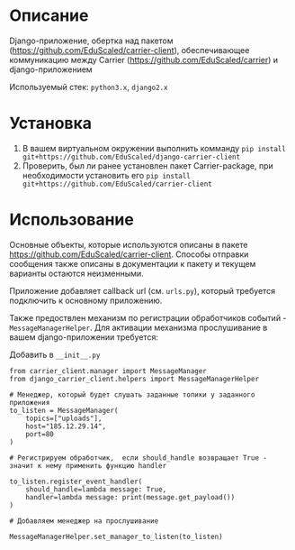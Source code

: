 
# Описание

Django-приложение, обертка над пакетом (https://github.com/EduScaled/carrier-client), обеспечивающее коммуникацию между Carrier (https://github.com/EduScaled/carrier) и django-приложением

Используемый стек: ```python3.x```, ```django2.x```

# Установка

1. В вашем виртуальном окружении выполнить комманду ```pip install git+https://github.com/EduScaled/django-carrier-client``` 
2. Проверить, был ли ранее установлен пакет Carrier-package, при необходимости установить его 
```pip install git+https://github.com/EduScaled/carrier-client``` 

# Использование

Основные объекты, которые используются описаны в пакете https://github.com/EduScaled/carrier-client.
Способы отправки сообщения также описаны в документации к пакету и текущем варианты остаются неизменными.

Приложение добавляет callback url (см. ```urls.py```), который требуется подключить к основному приложению.

Также предоствлен механизм по регистрации обработчиков событий - ```MessageManagerHelper```.
Для активации механизма прослушивание в вашем django-приложении требуется:

Добавить в  ```__init__.py```

```
from carrier_client.manager import MessageManager
from django_carrier_client.helpers import MessageManagerHelper

# Менеджер, который будет слушать заданные топики у заданного приложения
to_listen = MessageManager(
    topics=["uploads"],
    host="185.12.29.14",
    port=80
)

# Регистрируем обработчик,  если should_handle возвращает True - значит к нему применить функцию handler

to_listen.register_event_handler(
    should_handle=lambda message: True,
    handler=lambda message: print(message.get_payload())
)

# Добавляем менеджер на прослушивание

MessageManagerHelper.set_manager_to_listen(to_listen)
```
